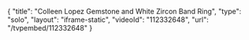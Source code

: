 {
    "title": "Colleen Lopez Gemstone and White Zircon Band Ring",
    "type": "solo",
    "layout": "iframe-static",
    "videoId": "112332648",
    "url": "\/tvpembed\/112332648"
}